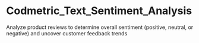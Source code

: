 # Codmetric_Text_Sentiment_Analysis
Analyze product reviews to determine overall sentiment (positive, neutral, or negative) and uncover customer feedback trends
